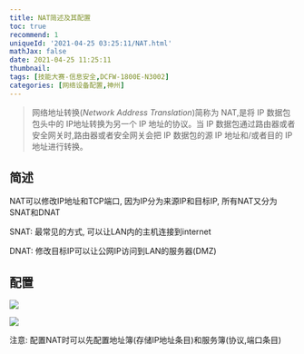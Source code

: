 ```yaml
---
title: NAT简述及其配置
toc: true
recommend: 1
uniqueId: '2021-04-25 03:25:11/NAT.html'
mathJax: false
date: 2021-04-25 11:25:11
thumbnail:
tags: [技能大赛-信息安全,DCFW-1800E-N3002]
categories: [网络设备配置,神州]
---
```

> 网络地址转换(*Network Address Translation*)简称为 NAT,是将 IP 数据包包头中的 IP地址转换为另一个 IP 地址的协议。当 IP 数据包通过路由器或者安全网关时,路由器或者安全网关会把 IP 数据包的源 IP 地址和/或者目的 IP 地址进行转换。

<!-- more -->

## 简述

NAT可以修改IP地址和TCP端口, 因为IP分为来源IP和目标IP, 所有NAT又分为SNAT和DNAT

SNAT: 最常见的方式, 可以让LAN内的主机连接到internet

DNAT: 修改目标IP可以让公网IP访问到LAN的服务器(DMZ)

## 配置

![](https://cdn.jsdelivr.net/gh/yangchaohe/yangchaohe.github.io@static//img/article/2021/Screenshot_20210425_201053.png)

![](https://cdn.jsdelivr.net/gh/yangchaohe/yangchaohe.github.io@static//img/article/2021/DNAT.png)

注意: 配置NAT时可以先配置地址簿(存储IP地址条目)和服务簿(协议,端口条目)